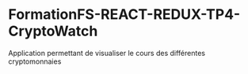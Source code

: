 # FormationFS-REACT-REDUX-TP4-CryptoWatch
Application permettant de visualiser le cours des différentes cryptomonnaies
